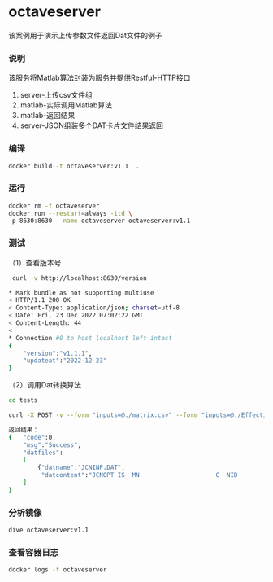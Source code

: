 # octaveserver
该案例用于演示上传参数文件返回Dat文件的例子

### 说明
该服务将Matlab算法封装为服务并提供Restful-HTTP接口
1. server-上传csv文件组
2. matlab-实际调用Matlab算法
3. matlab-返回结果
4. server-JSON组装多个DAT卡片文件结果返回


### 编译

```bash
docker build -t octaveserver:v1.1  .
```
### 运行

```bash
docker rm -f octaveserver
docker run --restart=always -itd \
-p 8630:8630 --name octaveserver octaveserver:v1.1
```
### 测试
（1）查看版本号
```bash
 curl -v http://localhost:8630/version

* Mark bundle as not supporting multiuse
< HTTP/1.1 200 OK
< Content-Type: application/json; charset=utf-8
< Date: Fri, 23 Dec 2022 07:02:22 GMT
< Content-Length: 44
< 
* Connection #0 to host localhost left intact
{
    "version":"v1.1.1",
    "updateat":"2022-12-23"
}
```

（2）调用Dat转换算法
```bash
cd tests

curl -X POST -v --form "inputs=@./matrix.csv" --form "inputs=@./EffectiveT.csv" http://localhost:8630/convert

返回结果：
{   "code":0,
    "msg":"Success",
    "datfiles":
    [
        {"datname":"JCNINP.DAT",
         "datcontent":"JCNOPT IS  MN                     C  NID             FLFL    SMPT    S     22.01\nRELIEF\nEND"}
    ]
}

```

### 分析镜像

```bash 
dive octaveserver:v1.1
```

### 查看容器日志

```bash
docker logs -f octaveserver
```
